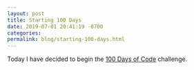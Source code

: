 ```yaml
---
layout: post
title: Starting 100 Days
date: 2019-07-01 20:41:19 -0700
categories:
permalink: blog/starting-100-days.html
---
```


Today I have decided to begin the [100 Days of Code](https://www.100daysofcode.com/) challenge. 